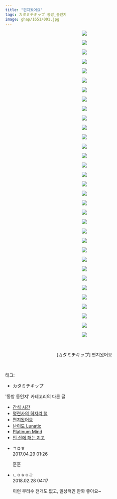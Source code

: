 ```yaml
---
title: "편지왔어요"
tags: カタミチキップ 동방_동인지
image: ghap/1651/001.jpg
---
```

<div class="article">
<p style="text-align: center; clear: none; float: none;"><img src="{{ site.nasurl }}/ghap/1651/001.jpg"/></p>
<p style="text-align: center; clear: none; float: none;"><img src="{{ site.nasurl }}/ghap/1651/002.jpg"/></p>
<p style="text-align: center; clear: none; float: none;"><img src="{{ site.nasurl }}/ghap/1651/003.jpg"/></p>
<p style="text-align: center; clear: none; float: none;"><img src="{{ site.nasurl }}/ghap/1651/004.jpg"/></p>
<p style="text-align: center; clear: none; float: none;"><img src="{{ site.nasurl }}/ghap/1651/005.jpg"/></p>
<p style="text-align: center; clear: none; float: none;"><img src="{{ site.nasurl }}/ghap/1651/006.jpg"/></p>
<p style="text-align: center; clear: none; float: none;"><img src="{{ site.nasurl }}/ghap/1651/007.jpg"/></p>
<p style="text-align: center; clear: none; float: none;"><img src="{{ site.nasurl }}/ghap/1651/008.jpg"/></p>
<p style="text-align: center; clear: none; float: none;"><img src="{{ site.nasurl }}/ghap/1651/009.jpg"/></p>
<p style="text-align: center; clear: none; float: none;"><img src="{{ site.nasurl }}/ghap/1651/010.jpg"/></p>
<p style="text-align: center; clear: none; float: none;"><img src="{{ site.nasurl }}/ghap/1651/011.jpg"/></p>
<p style="text-align: center; clear: none; float: none;"><img src="{{ site.nasurl }}/ghap/1651/012.jpg"/></p>
<p style="text-align: center; clear: none; float: none;"><img src="{{ site.nasurl }}/ghap/1651/013.jpg"/></p>
<p style="text-align: center; clear: none; float: none;"><img src="{{ site.nasurl }}/ghap/1651/014.jpg"/></p>
<p style="text-align: center; clear: none; float: none;"><img src="{{ site.nasurl }}/ghap/1651/015.jpg"/></p>
<p style="text-align: center; clear: none; float: none;"><img src="{{ site.nasurl }}/ghap/1651/016.jpg"/></p>
<p style="text-align: center; clear: none; float: none;"><img src="{{ site.nasurl }}/ghap/1651/017.jpg"/></p>
<p style="text-align: center; clear: none; float: none;"><img src="{{ site.nasurl }}/ghap/1651/018.jpg"/></p>
<p style="text-align: center; clear: none; float: none;"><img src="{{ site.nasurl }}/ghap/1651/019.jpg"/></p>
<p style="text-align: center; clear: none; float: none;"><img src="{{ site.nasurl }}/ghap/1651/020.jpg"/></p>
<p style="text-align: center; clear: none; float: none;"><img src="{{ site.nasurl }}/ghap/1651/021.jpg"/></p>
<p style="text-align: center; clear: none; float: none;"><img src="{{ site.nasurl }}/ghap/1651/022.jpg"/></p>
<p style="text-align: center; clear: none; float: none;"><img src="{{ site.nasurl }}/ghap/1651/023.jpg"/></p>
<p style="text-align: center; clear: none; float: none;"><img src="{{ site.nasurl }}/ghap/1651/024.jpg"/></p>
<p style="text-align: center; clear: none; float: none;"><img src="{{ site.nasurl }}/ghap/1651/025.jpg"/></p>
<p style="text-align: center; clear: none; float: none;"><img src="{{ site.nasurl }}/ghap/1651/026.jpg"/></p>
<p style="text-align: center; clear: none; float: none;"><img src="{{ site.nasurl }}/ghap/1651/027.jpg"/></p>
<p style="text-align: center; clear: none; float: none;"><img src="{{ site.nasurl }}/ghap/1651/028.jpg"/></p>
<p style="text-align: center; clear: none; float: none;"><img src="{{ site.nasurl }}/ghap/1651/029.jpg"/></p>
<p style="text-align: center; clear: none; float: none;"><img src="{{ site.nasurl }}/ghap/1651/030.jpg"/></p>
<p style="text-align: center; clear: none; float: none;"><img src="{{ site.nasurl }}/ghap/1651/031.jpg"/></p>
<p style="text-align: center; clear: none; float: none;"><img src="{{ site.nasurl }}/ghap/1651/032.jpg"/></p>
<p style="text-align: center; clear: none; float: none;"><img src="{{ site.nasurl }}/ghap/1651/033.jpg"/></p>
<p style="text-align: center; clear: none; float: none;"><br/></p>
<p style="text-align: center; clear: none; float: none;">[カタミチキップ] 편지왔어요</p>
<p><br/></p>
</div><div class="tagTrail">
<p>태그: </p>
<ul>
<li>カタミチキップ</li>
</ul>
</div><div class="another">
<p>'동방 동인지' 카테고리의 다른 글</p>
<ul>
<li><a href="/2016-08-17-ghap_1653">간식 시간</a></li>
<li><a href="/2016-08-17-ghap_1652">명련사의 히지리 햄</a></li>
<li><a href="/2016-08-17-ghap_1651">편지왔어요</a></li>
<li><a href="/2016-08-17-ghap_1650">난이도 Lunatic</a></li>
<li><a href="/2016-08-17-ghap_1648">Platinum Mind</a></li>
<li><a href="/2016-08-17-ghap_1647">먼 산에 해는 지고</a></li>
</ul>
</div><div class="cb_module cb_fluid">
<div class="cb_wrt cb_profile">
<div class="comment">
<ul>
<li class="cb_thumb_off" id="comment14976820">
<div class="cb_comment_area">
<div class="cb_info_area">
<div class="cb_section">
<span class="cb_nick_name">ㄱㅁㅎ</span>
</div>
<div class="cb_section">
<span class="cb_date">2017.04.29 01:26 </span>
</div>
</div>
<div class="cb_dsc_comment">
<p class="cb_dsc">
											훈훈
										</p>
</div>
</div></li>
<li class="cb_thumb_off" id="comment15208566">
<div class="cb_comment_area">
<div class="cb_info_area">
<div class="cb_section">
<span class="cb_nick_name">ㄴㅇㅎㅇㄹ</span>
</div>
<div class="cb_section">
<span class="cb_date">2018.02.28 04:17 </span>
</div>
</div>
<div class="cb_dsc_comment">
<p class="cb_dsc">
											이런 무리수 전개도 없고, 일상적인 만화 좋아요~
										</p>
</div>
</div></li>
</ul>
</div>
</div><!-- commentList close -->
</div>